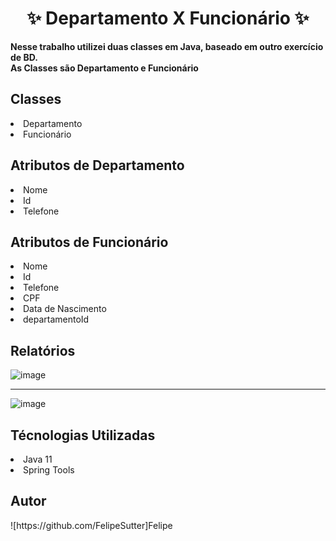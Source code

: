 <h1 align="center">✨ Departamento X Funcionário ✨</h1>
<p><b>Nesse trabalho utilizei duas classes em Java, baseado em outro exercício de BD.<br>As Classes são Departamento e Funcionário</b></p>
<h2>Classes</h2>
<li>Departamento</li>
<li>Funcionário</li>
<h2>Atributos de Departamento</h2>
<li>Nome</li>
<li>Id</li>
<li>Telefone</li>
<h2>Atributos de Funcionário</h2>
<li>Nome</li>
<li>Id</li>
<li>Telefone</li>
<li>CPF</li>
<li>Data de Nascimento</li>
<li>departamentoId</li>

<h2>Relatórios</h2>

![image](https://github.com/FelipeSutter/POO_Java/assets/114835043/0cfbb83b-36bd-41c8-adb3-c5b77bad1d54)


<hr>

![image](https://github.com/FelipeSutter/POO_Java/assets/114835043/edbeb1c3-95a9-4208-89d6-284e63810ad4)

<h2>Técnologias Utilizadas</h2>
<li>Java 11</li>
<li>Spring Tools</li>

<h2>Autor</h2>
![https://github.com/FelipeSutter]Felipe



